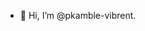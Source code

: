 - 👋 Hi, I’m @pkamble-vibrent.

<!---
pkamble-vibrent/pkamble-vibrent is a ✨ special ✨ repository because its `README.md` (this file) appears on your GitHub profile.
You can click the Preview link to take a look at your changes.
--->
